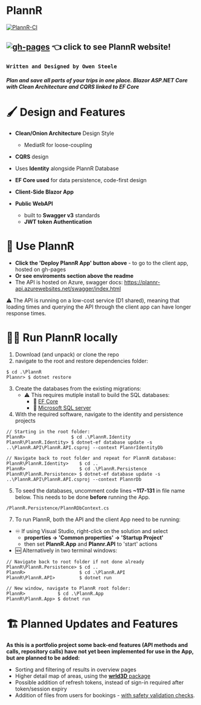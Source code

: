 # PlannR 

[![PlannR-CI](https://github.com/OwenSteele/PlannR/actions/workflows/dotnet.yml/badge.svg)](https://github.com/OwenSteele/PlannR/actions/workflows/dotnet.yml)

## [![gh-pages](https://github.com/OwenSteele/PlannR/actions/workflows/publish.yml/badge.svg)](https://owensteele.github.io/PlannR/) **:point_left: click to see PlannR website!**

### ```Written and Designed by Owen Steele```

#### *Plan and save all parts of your trips in one place. Blazor ASP.NET Core with Clean Architecture and CQRS linked to EF Core*



# :paintbrush: Design and Features

* **Clean/Onion Architecture** Design Style
  * MediatR for loose-coupling
* **CQRS** design
* Uses **Identity** alongside PlannR Database
* **EF Core used** for data persistence, code-first design


* **Client-Side Blazor App**
* **Public WebAPI**
  * built to **Swagger v3** standards
  * **JWT token Authentication**

# :vertical_traffic_light: Use PlannR

* **Click the 'Deploy PlannR App' button above** - to go to the client app, hosted on gh-pages
* **Or see enviroments section above the readme**
* The API is hosted on Azure, swagger docs: https://plannr-api.azurewebsites.net/swagger/index.html

:warning: The API is running on a low-cost service (D1 shared), meaning that loading times and querying the API through the client app can have longer response times.

# :running_woman: Run PlannR locally

1. Download (and unpack) or clone the repo
2. navigate to the root and restore dependencies folder:
```
$ cd .\PlannR
Plannr> $ dotnet restore
```
3. Create the databases from the existing migrations:
     * :warning: This requires mutiple install to build the SQL databases:
         * 	:link: [EF Core](https://docs.microsoft.com/en-us/ef/core/get-started/overview/install "EF Core install")
         * 	:link: [Microsoft SQL server](https://www.microsoft.com/en-gb/sql-server/sql-server-downloads "MS SQL server install page")
4. With the required software, navigate to the identity and persistence projects
```
// Starting in the root folder:
PlannR>                 $ cd .\PlannR.Identity
PlannR\PlannR.Identity> $ dotnet-ef database update -s ..\PlannR.API\PlannR.API.csproj --context PlannrIdentityDb

// Navigate back to root folder and repeat for PlannR database:
PlannR\PlannR.Identity>    $ cd ..
PlannR>                    $ cd .\PlannR.Persistence
PlannR\PlannR.Persistence> $ dotnet-ef database update -s ..\PlannR.API\PlannR.API.csproj --context PlannrDb
```
5. To seed the databases, uncomment code lines **~117-131** in file name below. This needs to be done **before** running the App.
```
/PlannR.Persistence/PlannRDbContext.cs
```
7. To run PlannR, both the API and the client App need to be running:

 * :infinity: If using Visual Studio, right-click on the solution and select 
    * **properties -> 'Common properties' -> 'Startup Project'**
    * then set **PlannR.App** and **Plannr.API** to 'start' actions 
 * :new: Alternatively in two terminal windows:
```
// Navigate back to root folder if not done already
PlannR\PlannR.Persistence> $ cd ..
PlannR>                    $ cd .\PlannR.API
PlannR\PlannR.API>         $ dotnet run
```
```
// New window, navigate to PlannR root folder:
PlannR>            $ cd .\PlannR.App
PlannR\PlannR.App> $ dotnet run
```

# :building_construction: Planned Updates and Features

**As this is a portfolio project some back-end features (API methods and calls, repository calls) have not yet been implemented for use in the App, but are planned to be added:**
* Sorting and filtering of results in overview pages
* Higher detail map of areas, using the [**wrld3D** package](https://www.wrld3d.com)
* Possible addition of refresh tokens, instead of sign-in required after token/session expiry
* Addition of files from users for bookings - [with safety validation checks](https://docs.microsoft.com/en-us/aspnet/core/mvc/models/file-uploads?view=aspnetcore-5.0).
